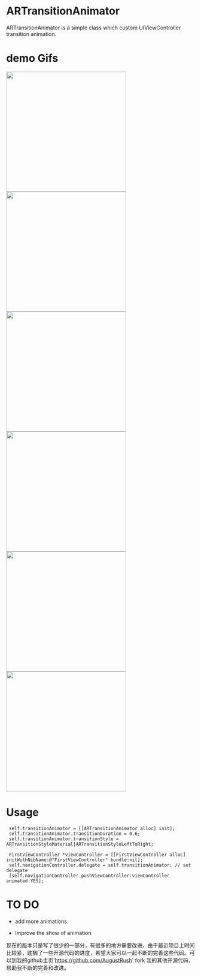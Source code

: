 # ARTransitionAnimator
ARTransitionAnimator is a simple class which custom UIViewController transition animation.

# demo Gifs

<img src="https://github.com/AugustRush/ARTransitionAnimator/blob/master/gif/ani1.gif" width="320">
<img src="https://github.com/AugustRush/ARTransitionAnimator/blob/master/gif/ani2.gif" width="320">
<img src="https://github.com/AugustRush/ARTransitionAnimator/blob/master/gif/ani3.gif" width="320">
<img src="https://github.com/AugustRush/ARTransitionAnimator/blob/master/gif/ani4.gif" width="320">
<img src="https://github.com/AugustRush/ARTransitionAnimator/blob/master/gif/ani5.gif" width="320">
<img src="https://github.com/AugustRush/ARTransitionAnimator/blob/master/gif/ani6.gif" width="320">

# Usage

```
 self.transitionAnimator = [[ARTransitionAnimator alloc] init];
 self.transitionAnimator.transitionDuration = 0.6;
 self.transitionAnimator.transitionStyle = ARTransitionStyleMaterial|ARTransitionStyleLeftToRight;

 FirstViewController *viewController = [[FirstViewController alloc] initWithNibName:@"FirstViewController" bundle:nil];
 self.navigationController.delegate = self.transitionAnimator; // set delegate
 [self.navigationController pushViewController:viewController animated:YES];

 ```

 # TO DO

 * add more animations

 * Improve the show of animation

 现在的版本只是写了很少的一部分，有很多的地方需要改进，由于最近项目上时间比较紧，耽搁了一些开源代码的进度，希望大家可以一起不断的完善这些代码。可以到我的github主页'https://github.com/AugustRush' fork 我的其他开源代码，帮助我不断的完善和改进。
